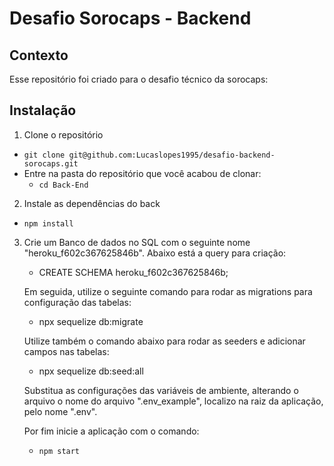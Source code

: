 # Desafio Sorocaps - Backend


## Contexto
 
 Esse repositório foi criado para o desafio técnico da sorocaps:
 
## Instalação

1. Clone o repositório

- `git clone git@github.com:Lucaslopes1995/desafio-backend-sorocaps.git`
- Entre na pasta do repositório que você acabou de clonar:
  - `cd Back-End`

2. Instale as dependências do back

- `npm install`

3. Crie um Banco de dados no SQL com o seguinte nome "heroku_f602c367625846b". Abaixo está a query para criação:
	- CREATE SCHEMA heroku_f602c367625846b;

	Em seguida, utilize o seguinte comando para rodar as migrations para configuração das tabelas:
	- npx sequelize db:migrate
	
	Utilize também o comando abaixo para rodar as seeders e adicionar campos nas tabelas:
	- npx sequelize db:seed:all

	Substitua as configurações das variáveis de ambiente, alterando o arquivo o nome do arquivo ".env_example", localizo na raiz da aplicação, pelo nome ".env".

	Por fim inicie a aplicação com o comando:
	- `npm start`




